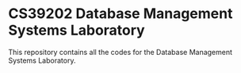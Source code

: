 # CS39202 Database Management Systems Laboratory
This repository contains all the codes for the Database Management Systems Laboratory.
